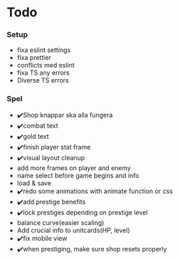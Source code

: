 # Todo

### Setup

- fixa eslint settings
- fixa prettier
- conflicts med eslint
- fixa TS any errors
- Diverse TS errors

### Spel

- ✔️Shop knappar ska alla fungera
- ✔️combat text
- ✔️gold text
- ✔️finish player stat frame
- ✔️visual layout cleanup
- add more frames on player and enemy
- name select before game begins and info
- load & save
- ✔️redo some animations with animate function or css
- ✔️add prestige benefits
- ✔️lock prestiges depending on prestige level
- balance curve(easier scaling)
- Add crucial info to unitcards(HP, level)
- ✔️fix mobile view
- ✔️when prestiging, make sure shop resets properly
